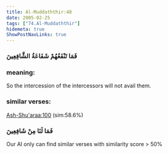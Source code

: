 ```yaml
---
title: Al-Muddaththir:48
date: 2005-02-25
tags: ["74.Al-Muddaththir"]
hidemeta: true 
ShowPostNavLinks: true 
---
```

### فَمَا تَنْفَعُهُمْ شَفَاعَةُ الشَّافِعِينَ
### meaning: 
So the intercession of the intercessors will not avail them.
### similar verses: 

[Ash-Shu'araa:100](/26/100) (sim:58.6%)

### فَمَا لَنَا مِنْ شَافِعِينَ

Our AI only can find similar verses with similarity score > 50% 




